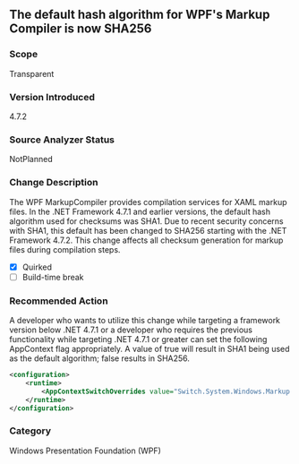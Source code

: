 ## The default hash algorithm for WPF's Markup Compiler is now SHA256

### Scope
Transparent

### Version Introduced
4.7.2

### Source Analyzer Status
NotPlanned

### Change Description
The WPF MarkupCompiler provides compilation services for XAML markup files.  In the .NET Framework 4.7.1 and earlier versions, the default hash algorithm used for checksums was SHA1.
Due to recent security concerns with SHA1, this default has been changed to SHA256 starting with the .NET Framework 4.7.2.  This change affects all checksum generation for markup files during compilation steps.

- [X] Quirked
- [ ] Build-time break

### Recommended Action
A developer who wants to utilize this change while targeting a framework version below .NET 4.7.1 or a developer who requires the previous functionality while targeting .NET 4.7.1 or greater 
can set the following AppContext flag appropriately.  A value of true will result in SHA1 being used as the default algorithm; false results in SHA256.

```xml
<configuration>
    <runtime>
        <AppContextSwitchOverrides value="Switch.System.Windows.Markup.DoNotUseSha256ForMarkupCompilerChecksumAlgorithm=true"/>
    </runtime>
</configuration>
```

### Category
Windows Presentation Foundation (WPF)

<!--
    424086
-->


